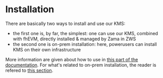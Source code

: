 # Installation

There are basically two ways to install and use our KMS:
- the first one is, by far, the simplest: one can use our KMS, combined with fhEVM, directly installed & managed by Zama in ZWS
- the second one is on-prem installation: here, powerusers can install KMS on their own infrastructure

More information are given about how to use in [this part of the documentation](../guides/saas_usage.md). For what's related to on-prem installation, the reader is refered to [this section](../guides/on_prem_installation.md).